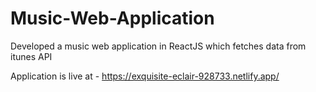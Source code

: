 # Music-Web-Application
Developed a music web application in ReactJS which fetches data from itunes API

Application is live at - https://exquisite-eclair-928733.netlify.app/
